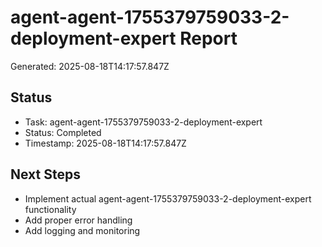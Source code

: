 # agent-agent-1755379759033-2-deployment-expert Report

Generated: 2025-08-18T14:17:57.847Z

## Status
- Task: agent-agent-1755379759033-2-deployment-expert
- Status: Completed
- Timestamp: 2025-08-18T14:17:57.847Z

## Next Steps
- Implement actual agent-agent-1755379759033-2-deployment-expert functionality
- Add proper error handling
- Add logging and monitoring
